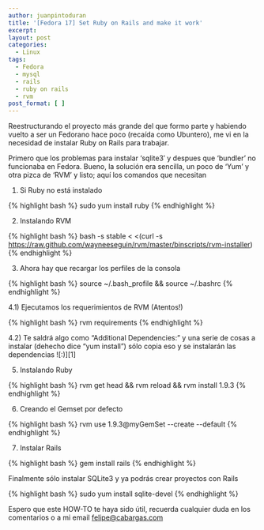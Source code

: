 ```yaml
---
author: juanpintoduran
title: '[Fedora 17] Set Ruby on Rails and make it work'
excerpt:
layout: post
categories:
  - Linux
tags:
  - Fedora
  - mysql
  - rails
  - ruby on rails
  - rvm
post_format: [ ]
---
```

Reestructurando el proyecto más grande del que formo parte y habiendo vuelto a ser un Fedorano hace poco (recaída como Ubuntero), me vi en la necesidad de instalar Ruby on Rails para trabajar.

Primero que los problemas para instalar ‘sqlite3′ y despues que ‘bundler’ no funcionaba en Fedora. Bueno, la solución era sencilla, un poco de ‘Yum’ y otra pizca de ‘RVM’ y listo; aquí los comandos que necesitan

1) Si Ruby no está instalado

{% highlight bash %}
sudo yum install ruby
{% endhighlight %}

2) Instalando RVM

{% highlight bash %}
bash -s stable < <(curl -s https://raw.github.com/wayneeseguin/rvm/master/binscripts/rvm-installer)
{% endhighlight %}

3) Ahora hay que recargar los perfiles de la consola

{% highlight bash %}
source ~/.bash_profile && source ~/.bashrc
{% endhighlight %}

4.1) Ejecutamos los requerimientos de RVM (Atentos!)

{% highlight bash %}
rvm requirements
{% endhighlight %}

4.2) Te saldrá algo como “Additional Dependencies:” y una serie de cosas a instalar (dehecho dice “yum install”) sólo copia eso y se instalarán las dependencias ![:)][1]

5) Instalando Ruby

{% highlight bash %}
rvm get head && rvm reload && rvm install 1.9.3
{% endhighlight %}

6) Creando el Gemset por defecto

{% highlight bash %}
rvm use 1.9.3@myGemSet --create --default
{% endhighlight %}

7) Instalar Rails

{% highlight bash %}
gem install rails
{% endhighlight %}

Finalmente sólo instalar SQLite3 y ya podrás crear proyectos con Rails

{% highlight bash %}
sudo yum install sqlite-devel
{% endhighlight %}

Espero que este HOW-TO te haya sido útil, recuerda cualquier duda en los comentarios o a mi email felipe@cabargas.com
